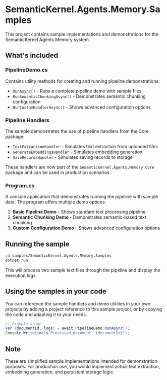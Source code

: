 # SemanticKernel.Agents.Memory.Samples

This project contains sample implementations and demonstrations for the SemanticKernel Agents Memory system.

## What's included

### PipelineDemo.cs
Contains utility methods for creating and running pipeline demonstrations:
- `RunAsync()` - Runs a complete pipeline demo with sample files
- `RunSemanticChunkingAsync()` - Demonstrates semantic chunking configuration
- `RunCustomHandlerAsync()` - Shows advanced configuration options

### Pipeline Handlers
The sample demonstrates the use of pipeline handlers from the Core package:
- `TextExtractionHandler` - Simulates text extraction from uploaded files
- `GenerateEmbeddingsHandler` - Simulates embedding generation
- `SaveRecordsHandler` - Simulates saving records to storage

These handlers are now part of the `SemanticKernel.Agents.Memory.Core` package and can be used in production scenarios.

### Program.cs
A console application that demonstrates running the pipeline with sample data. The program offers multiple demo options:
1. **Basic Pipeline Demo** - Shows standard text processing pipeline
2. **Semantic Chunking Demo** - Demonstrates semantic-based text chunking
3. **Custom Configuration Demo** - Shows advanced configuration options

## Running the sample

```bash
cd samples/SemanticKernel.Agents.Memory.Samples
dotnet run
```

This will process two sample text files through the pipeline and display the execution logs.

## Using the samples in your code

You can reference the sample handlers and demo utilities in your own projects by adding a project reference to this sample project, or by copying the code and adapting it to your needs.

```csharp
// Example usage
var (documentId, logs) = await PipelineDemo.RunAsync();
Console.WriteLine($"Processed document: {documentId}");
```

## Note

These are simplified sample implementations intended for demonstration purposes. For production use, you would implement actual text extraction, embedding generation, and persistent storage logic.
